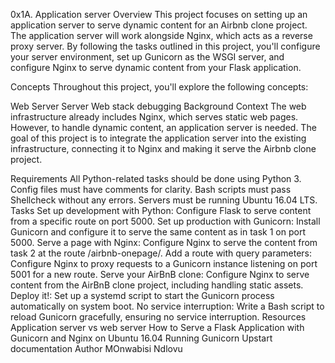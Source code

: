 0x1A. Application server
Overview
This project focuses on setting up an application server to serve dynamic content for an Airbnb clone project. The application server will work alongside Nginx, which acts as a reverse proxy server. By following the tasks outlined in this project, you'll configure your server environment, set up Gunicorn as the WSGI server, and configure Nginx to serve dynamic content from your Flask application.

Concepts
Throughout this project, you'll explore the following concepts:

Web Server
Server
Web stack debugging
Background Context
The web infrastructure already includes Nginx, which serves static web pages. However, to handle dynamic content, an application server is needed. The goal of this project is to integrate the application server into the existing infrastructure, connecting it to Nginx and making it serve the Airbnb clone project.

Requirements
All Python-related tasks should be done using Python 3.
Config files must have comments for clarity.
Bash scripts must pass Shellcheck without any errors.
Servers must be running Ubuntu 16.04 LTS.
Tasks
Set up development with Python: Configure Flask to serve content from a specific route on port 5000.
Set up production with Gunicorn: Install Gunicorn and configure it to serve the same content as in task 1 on port 5000.
Serve a page with Nginx: Configure Nginx to serve the content from task 2 at the route /airbnb-onepage/.
Add a route with query parameters: Configure Nginx to proxy requests to a Gunicorn instance listening on port 5001 for a new route.
Serve your AirBnB clone: Configure Nginx to serve content from the AirBnB clone project, including handling static assets.
Deploy it!: Set up a systemd script to start the Gunicorn process automatically on system boot.
No service interruption: Write a Bash script to reload Gunicorn gracefully, ensuring no service interruption.
Resources
Application server vs web server
How to Serve a Flask Application with Gunicorn and Nginx on Ubuntu 16.04
Running Gunicorn
Upstart documentation
Author
MOnwabisi Ndlovu
